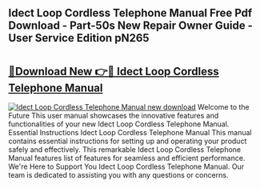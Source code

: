 ## Idect Loop Cordless Telephone Manual Free Pdf Download - Part-50s New Repair Owner Guide - User Service Edition pN265

# <h2><a href="http://cf29930.oget.top/?id=Idect+Loop+Cordless+Telephone+Manual">🔗Download New 👉🔴 Idect Loop Cordless Telephone Manual</a></h2>

[![Idect Loop Cordless Telephone Manual new download](https://i.imgur.com/5g1atiW.png)](http://cf29930.oget.top/?id=Idect+Loop+Cordless+Telephone+Manual)
Welcome to the Future This user manual showcases the innovative features and functionalities of your new Idect Loop Cordless Telephone Manual. Essential Instructions Idect Loop Cordless Telephone Manual This manual contains essential instructions for setting up and operating your product safely and effectively. This remarkable Idect Loop Cordless Telephone Manual features list of features for seamless and efficient performance. We're Here to Support You Idect Loop Cordless Telephone Manual. Our team is dedicated to assisting you with any questions or concerns.
